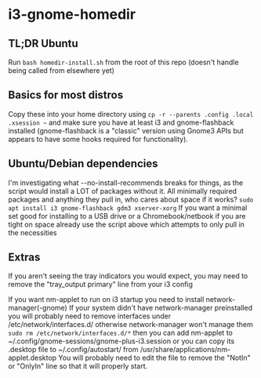 # i3-gnome-homedir

## TL;DR Ubuntu
Run `bash homedir-install.sh` from the root of this repo (doesn't handle being called
from elsewhere yet)

## Basics for most distros
Copy these into your home directory using `cp -r --parents .config .local .xsession ~`
and make sure you have at least i3 and gnome-flashback installed (gnome-flashback is
a "classic" version using Gnome3 APIs but appears to have some hooks required for
functionality).

## Ubuntu/Debian dependencies
I'm investigating what --no-install-recommends breaks for things, as the script would install
a LOT of packages without it.
All minimally required packages and anything they pull in, who cares about space if it works?
`sudo apt install i3 gnome-flashback gdm3 xserver-xorg`
If you want a minimal set good for installing to a USB drive or a Chromebook/netbook if you
are tight on space already use the script above which attempts to only pull in the necessities

## Extras
If you aren't seeing the tray indicators you would expect, you may need to remove the
"tray_output primary" line from your i3 config

If you want nm-applet to run on i3 startup you need to install network-manager(-gnome)
If your system didn't have network-manager preinstalled you will probably need to remove interfaces under
/etc/network/interfaces.d/ otherwise network-manager won't manage them
`sudo rm /etc/network/interfaces.d/*`
then you can add nm-applet to ~/.config/gnome-sessions/gnome-plus-i3.session or you can copy its .desktop file
to ~/.config/autostart/ from /usr/share/applications/nm-applet.desktop
You will probably need to edit the file to remove the "NotIn" or "OnlyIn" line so that it will properly start.
